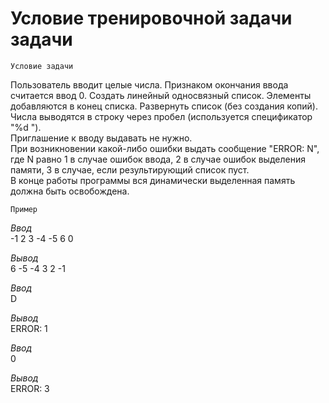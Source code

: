 # Условие тренировочной задачи задачи 


`Условие задачи`

Пользователь вводит целые числа. Признаком окончания ввода считается ввод 0. Создать линейный односвязный список. Элементы добавляются в конец списка. Развернуть список (без создания копий). Числа выводятся в строку через пробел (используется спецификатор "%d ").  
Приглашение к вводу выдавать не нужно.  
При возникновении какой-либо ошибки выдать сообщение "ERROR: N", где N равно 1 в случае ошибок ввода, 2 в случае ошибок выделения памяти, 3 в случае, если результирующий список пуст.  
В конце работы программы вся динамически выделенная память должна быть освобождена.

`Пример`

_Ввод_  
-1 2 3 -4 -5 6 0  

_Вывод_  
6 -5 -4 3 2 -1  


_Ввод_  
D

_Вывод_  
ERROR: 1


_Ввод_  
0  

_Вывод_  
ERROR: 3 